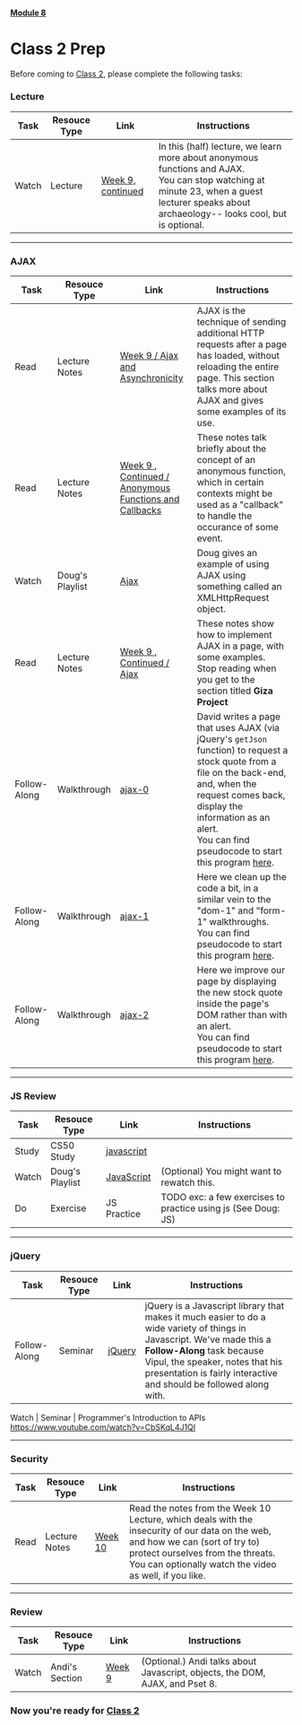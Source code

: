 #### [Module 8](../..)

# Class 2 Prep

Before coming to [Class 2](../class2), please complete the following tasks:

### Lecture
Task | Resouce Type | Link | Instructions
-----|------|------|------
Watch | Lecture | <a href="https://www.youtube.com/watch?v=l9gEGB0eOps" target="_blank">Week 9, continued</a> | In this (half) lecture, we learn more about anonymous functions and AJAX. <br>You can stop watching at minute 23, when a guest lecturer speaks about archaeology-- looks cool, but is optional.</br>

***

### AJAX
Task | Resouce Type | Link | Instructions
-----|------|------|------
Read | Lecture Notes | <a href="http://cdn.cs50.net/2015/fall/lectures/9/m/notes9m/notes9m.html#ajax_and_asynchronicity" target="_blank">Week 9 / Ajax and Asynchronicity</a> | AJAX is the technique of sending additional HTTP requests after a page has loaded, without reloading the entire page. This section talks more about AJAX and gives some examples of its use.
Read | Lecture Notes | <a href="http://cdn.cs50.net/2015/fall/lectures/9/w/notes9w/notes9w.html#anonymous_functions_and_callbacks" target="_blank">Week 9 , Continued / Anonymous Functions and Callbacks</a> | These notes talk briefly about the concept of an anonymous function, which in certain contexts might be used as a "callback" to handle the occurance of some event.
Watch | Doug's Playlist | <a href="https://www.youtube.com/watch?v=FtefVGIgAfA&list=PLhQjrBD2T383ql2IPhxwnJqu1EjcMXulK&index=3" target="_blank">Ajax</a> | Doug gives an example of using AJAX using something called an XMLHttpRequest object.
Read | Lecture Notes | <a href="http://cdn.cs50.net/2015/fall/lectures/9/w/notes9w/notes9w.html#ajax" target="_blank">Week 9 , Continued / Ajax</a> | These notes show how to implement AJAX in a page, with some examples. <br>Stop reading when you get to the section titled **Giza Project**</br>
Follow-Along | Walkthrough | <a href="https://www.youtube.com/watch?v=gKupwkz8ZBo&list=PLhQjrBD2T382FjybRNOXyEdsjP9CNKJgb&index=1" target="_blank">ajax-0</a> | David writes a page that uses AJAX (via jQuery's `getJson` function) to request a stock quote from a file on the back-end, and, when the request comes back, display the information as an alert.<br>You can find pseudocode to start this program <a href="../../../../../../helpful-resources/modules/module-8.html#class-2-task-ajax-0" target="_blank">here</a>.
Follow-Along | Walkthrough | <a href="https://www.youtube.com/watch?v=fHuy443Gm-Y&index=2&list=PLhQjrBD2T382FjybRNOXyEdsjP9CNKJgb" target="_blank">ajax-1</a> | Here we clean up the code a bit, in a similar vein to the "dom-1" and "form-1" walkthroughs.<br>You can find pseudocode to start this program <a href="../../../../../../helpful-resources/modules/module-8.html#class-2-task-ajax-1" target="_blank">here</a>.
Follow-Along | Walkthrough | <a href="https://www.youtube.com/watch?v=HGVqC6hlqFI&index=3&list=PLhQjrBD2T382FjybRNOXyEdsjP9CNKJgb" target="_blank">ajax-2</a> | Here we improve our page by displaying the new stock quote inside the page's DOM rather than with an alert.<br>You can find pseudocode to start this program <a href="../../../../../../helpful-resources/modules/module-8.html#class-2-task-ajax-2" target="_blank">here</a>.


***

### JS Review
Task | Resouce Type | Link | Instructions
-----|------|------|------
Study | CS50 Study | <a href="https://study.cs50.net/javascript" target="_blank">javascript</a>
Watch | Doug's Playlist | <a href="https://www.youtube.com/watch?v=JYIKYnbdu4E&list=PLhQjrBD2T383ql2IPhxwnJqu1EjcMXulK&index=2" target="_blank">JavaScript</a> | (Optional) You might want to rewatch this.
Do | Exercise | JS Practice | TODO exc: a few exercises to practice using js (See Doug: JS)

***

### jQuery
Task | Resouce Type | Link | Instructions
-----|------|------|------
Follow-Along | Seminar | <a href="https://www.youtube.com/watch?v=bQXKCMdVT6o" target="_blank">jQuery</a> | jQuery is a Javascript library that makes it much easier to do a wide variety of things in Javascript. We've made this a **Follow-Along** task because Vipul, the speaker, notes that his presentation is fairly interactive and should be followed along with.


Watch | Seminar | Programmer's Introduction to APIs https://www.youtube.com/watch?v=CbSKqL4J1QI

***

### Security
Task | Resouce Type | Link | Instructions
-----|------|------|------
Read | Lecture Notes | <a href="http://cdn.cs50.net/2015/fall/lectures/10/m/notes10m/notes10m.html" target="_blank">Week 10</a> | Read the notes from the Week 10 Lecture, which deals with the insecurity of our data on the web, and how we can (sort of try to) protect ourselves from the threats. You can optionally watch the video as well, if you like. |

***

### Review
Task | Resouce Type | Link | Instructions
-----|------|------|------
Watch | Andi's Section | <a href="https://www.youtube.com/watch?v=UuNuJ4Q6b-s&feature=youtu.be" target="_blank">Week 9</a> | (Optional.) Andi talks about Javascript, objects, the DOM, AJAX, and Pset 8.


### Now you're ready for [Class 2](../class2)
